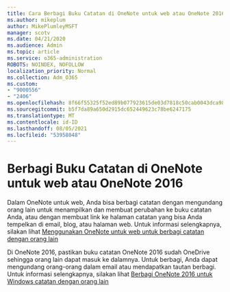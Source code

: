 ```yaml
---
title: Cara Berbagi Buku Catatan di OneNote untuk web atau OneNote 2016
ms.author: mikeplum
author: MikePlumleyMSFT
manager: scotv
ms.date: 04/21/2020
ms.audience: Admin
ms.topic: article
ms.service: o365-administration
ROBOTS: NOINDEX, NOFOLLOW
localization_priority: Normal
ms.collection: Adm_O365
ms.custom:
- "9000556"
- "2406"
ms.openlocfilehash: 8f66f55325f52ed89b077923615de03d7818c50cab0043dca98aadca3e725bc8
ms.sourcegitcommit: b5f7da89a650d2915dc652449623c78be6247175
ms.translationtype: MT
ms.contentlocale: id-ID
ms.lasthandoff: 08/05/2021
ms.locfileid: "53958048"
---
```

# <a name="share-notebooks-in-onenote-for-the-web-or-onenote-2016"></a>Berbagi Buku Catatan di OneNote untuk web atau OneNote 2016

Dalam OneNote untuk web, Anda bisa berbagi catatan dengan mengundang orang lain untuk menampilkan dan membuat perubahan ke buku catatan Anda, atau dengan membuat link ke halaman catatan yang bisa Anda tempelkan di email, blog, atau halaman web. Untuk informasi selengkapnya, silakan lihat [Menggunakan OneNote untuk web untuk berbagi catatan dengan orang lain](https://support.office.com/article/D3481FBE-E06C-4883-B7E9-B2EE9F38AED3)

Di OneNote 2016, pastikan buku catatan OneNote 2016 sudah OneDrive sehingga orang lain dapat masuk ke dalamnya. Untuk berbagi, Anda dapat mengundang orang-orang dalam email atau mendapatkan tautan berbagi. Untuk informasi selengkapnya, silakan lihat [Berbagi OneNote 2016 untuk Windows catatan dengan orang lain](https://support.office.com/article/d14b6033-7a95-4536-9216-bb0a5e0f8285)